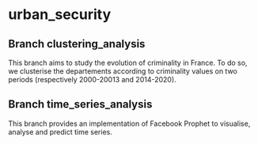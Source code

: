 # urban_security

## Branch clustering_analysis

This branch aims to study the evolution of criminality in France. To do so, we clusterise the departements according to criminality values on two periods (respectively 2000-20013 and 2014-2020).

## Branch time_series_analysis

This branch provides an implementation of Facebook Prophet to visualise, analyse and predict time series.
